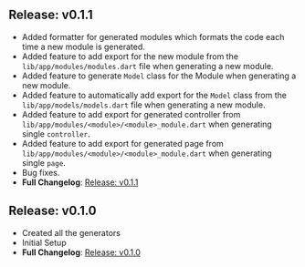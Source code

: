 ## Release: v0.1.1

- Added formatter for generated modules which formats the code each time a new module is generated.
- Added feature to add export for the new module from the `lib/app/modules/modules.dart` file when generating a new module.
- Added feature to generate `Model` class for the Module when generating a new module.
- Added feature to automatically add export for the `Model` class from the `lib/app/models/models.dart` file when generating a new module.
- Added feature to add export for generated controller from `lib/app/modules/<module>/<module>_module.dart` when generating single `controller`.
- Added feature to add export for generated page from `lib/app/modules/<module>/<module>_module.dart` when generating single `page`.
- Bug fixes.
- **Full Changelog**: [Release: v0.1.1](https://github.com/thedevsbuddy/flutter_modulr/commits/v0.1.1)

## Release: v0.1.0

- Created all the generators
- Initial Setup
- **Full Changelog**: [Release: v0.1.0](https://github.com/thedevsbuddy/flutter_modulr/commits/v0.1.0)
